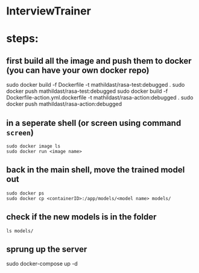 # InterviewTrainer


# steps:

## first build all the image and push them to docker (you can have your own docker repo)

sudo docker build -f Dockerfile -t mathildast/rasa-test:debugged  .
sudo docker push mathildast/rasa-test:debugged
sudo docker build -f Dockerfile-action.yml.dockerfile -t mathildast/rasa-action:debugged  .
sudo docker push mathildast/rasa-action:debugged

## in a seperate shell (or screen using command `screen`)
```
sudo docker image ls
sudo docker run <image name>

```
## back in the main shell, move the trained model out
```
sudo docker ps
sudo docker cp <containerID>:/app/models/<model name> models/
```

## check if the new models is in the folder
```
ls models/
```

## sprung up the server
sudo docker-compose up -d
